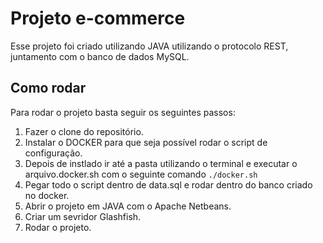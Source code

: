 # Projeto e-commerce
Esse projeto foi criado utilizando JAVA utilizando o protocolo REST, juntamento com o banco de dados MySQL.

## Como rodar

Para rodar o projeto basta seguir os seguintes passos:
1. Fazer o clone do repositório.
2. Instalar o DOCKER para que seja possível rodar o script de configuração.
3. Depois de instlado ir até a pasta utilizando o terminal e executar o arquivo.docker.sh com o seguinte comando `./docker.sh`
4. Pegar todo o script dentro de data.sql e rodar dentro do banco criado no docker.
5. Abrir o projeto em JAVA com o Apache Netbeans.
6. Criar um sevridor Glashfish.
7. Rodar o projeto.
